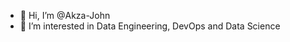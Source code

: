 - 👋 Hi, I’m @Akza-John
- 👀 I’m interested in Data Engineering, DevOps and Data Science

<!---
Akza-John/Akza-John is a ✨ special ✨ repository because its `README.md` (this file) appears on your GitHub profile.
You can click the Preview link to take a look at your changes.
--->

